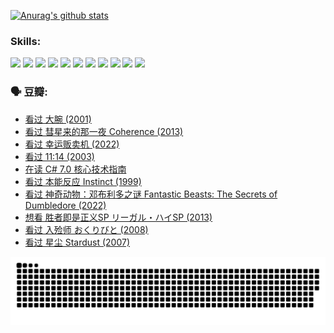 
[![Anurag's github stats](https://github-readme-stats.vercel.app/api?username=w940853815)](https://github.com/anuraghazra/github-readme-stats)

### Skills:

<code><img height="32" src="https://cdn.jsdelivr.net/npm/simple-icons@v5/icons/python.svg"></code>
<code><img height="32" src="https://cdn.jsdelivr.net/npm/simple-icons@v5/icons/javascript.svg"></code>
<code><img height="32" src="https://cdn.jsdelivr.net/npm/simple-icons@v5/icons/django.svg"></code>
<code><img height="32" src="https://cdn.jsdelivr.net/npm/simple-icons@v5/icons/flask.svg"></code>
<code><img height="32" src="https://cdn.jsdelivr.net/npm/simple-icons@v5/icons/vuetify.svg"></code>
<code><img height="32" src="https://cdn.jsdelivr.net/npm/simple-icons@v5/icons/git.svg"></code>
<code><img height="32" src="https://cdn.jsdelivr.net/npm/simple-icons@v5/icons/docker.svg"></code>
<code><img height="32" src="https://cdn.jsdelivr.net/npm/simple-icons@v5/icons/postgresql.svg"></code>
<code><img height="32" src="https://cdn.jsdelivr.net/npm/simple-icons@v5/icons/elasticsearch.svg"></code>
<code><img height="32" src="https://cdn.jsdelivr.net/npm/simple-icons@v5/icons/macos.svg"></code>
<code><img height="32" src="https://cdn.jsdelivr.net/npm/simple-icons@v5/icons/linux.svg"></code>

### 🗣 豆瓣:

<!-- DOUBAN-ACTIVITIES:START -->
- [看过 大腕‎ (2001)](https://www.douban.com/people/136069238/status/3844460494/?_i=50997184)
- [看过 彗星来的那一夜 Coherence‎ (2013)](https://www.douban.com/people/136069238/status/3838175124/?_i=50997184)
- [看过 幸运贩卖机‎ (2022)](https://www.douban.com/people/136069238/status/3836768245/?_i=50997184)
- [看过 11:14‎ (2003)](https://www.douban.com/people/136069238/status/3835626317/?_i=50997184)
- [在读 C# 7.0 核心技术指南](https://www.douban.com/people/136069238/status/3830662473/?_i=50997184)
- [看过 本能反应 Instinct‎ (1999)](https://www.douban.com/people/136069238/status/3829930205/?_i=50997184)
- [看过 神奇动物：邓布利多之谜 Fantastic Beasts: The Secrets of Dumbledore‎ (2022)](https://www.douban.com/people/136069238/status/3828272678/?_i=50997184)
- [想看 胜者即是正义SP リーガル・ハイSP‎ (2013)](https://www.douban.com/people/136069238/status/3827478378/?_i=50997184)
- [看过 入殓师 おくりびと‎ (2008)](https://www.douban.com/people/136069238/status/3827476944/?_i=50997184)
- [看过 星尘 Stardust‎ (2007)](https://www.douban.com/people/136069238/status/3822692117/?_i=50997184)
<!-- DOUBAN-ACTIVITIES:END -->


![Snake animation](https://raw.githubusercontent.com/w940853815/w940853815/output/github-contribution-grid-snake.svg)

<!--
**w940853815/w940853815** is a ✨ _special_ ✨ repository because its `README.md` (this file) appears on your GitHub profile.

Here are some ideas to get you started:

- 🔭 I’m currently working on ...
- 🌱 I’m currently learning ...
- 👯 I’m looking to collaborate on ...
- 🤔 I’m looking for help with ...
- 💬 Ask me about ...
- 📫 How to reach me: ...
- 😄 Pronouns: ...
- ⚡ Fun fact: ...
-->
